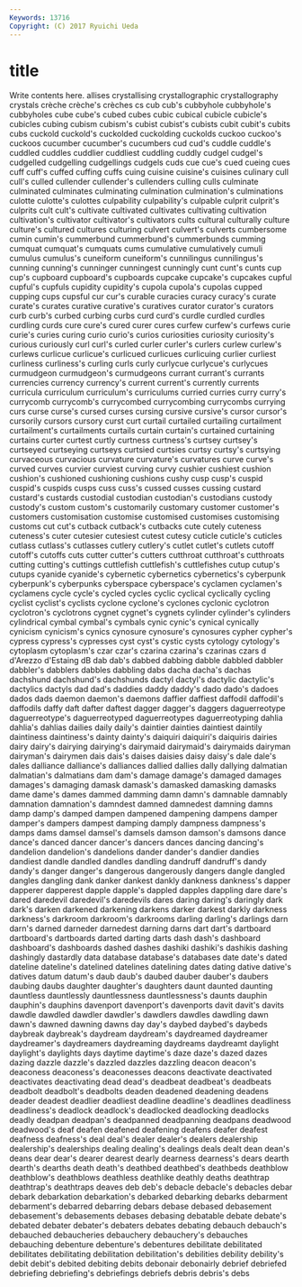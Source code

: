 ```yaml
---
Keywords: 13716 
Copyright: (C) 2017 Ryuichi Ueda
---
```


# title

Write contents here.
allises crystallising crystallographic crystallography
crystals crèche crèche's crèches cs cub cub's cubbyhole cubbyhole's cubbyholes
cube cube's cubed cubes cubic cubical cubicle cubicle's cubicles cubing
cubism cubism's cubist cubist's cubists cubit cubit's cubits cubs cuckold
cuckold's cuckolded cuckolding cuckolds cuckoo cuckoo's cuckoos cucumber cucumber's cucumbers
cud cud's cuddle cuddle's cuddled cuddles cuddlier cuddliest cuddling cuddly
cudgel cudgel's cudgelled cudgelling cudgellings cudgels cuds cue cue's cued
cueing cues cuff cuff's cuffed cuffing cuffs cuing cuisine cuisine's
cuisines culinary cull cull's culled cullender cullender's cullenders culling culls
culminate culminated culminates culminating culmination culmination's culminations culotte culotte's culottes
culpability culpability's culpable culprit culprit's culprits cult cult's cultivate cultivated
cultivates cultivating cultivation cultivation's cultivator cultivator's cultivators cults cultural culturally
culture culture's cultured cultures culturing culvert culvert's culverts cumbersome cumin
cumin's cummerbund cummerbund's cummerbunds cumming cumquat cumquat's cumquats cums cumulative
cumulatively cumuli cumulus cumulus's cuneiform cuneiform's cunnilingus cunnilingus's cunning cunning's
cunninger cunningest cunningly cunt cunt's cunts cup cup's cupboard cupboard's
cupboards cupcake cupcake's cupcakes cupful cupful's cupfuls cupidity cupidity's cupola
cupola's cupolas cupped cupping cups cupsful cur cur's curable curacies
curacy curacy's curate curate's curates curative curative's curatives curator curator's
curators curb curb's curbed curbing curbs curd curd's curdle curdled
curdles curdling curds cure cure's cured curer cures curfew curfew's
curfews curie curie's curies curing curio curio's curios curiosities curiosity
curiosity's curious curiously curl curl's curled curler curler's curlers curlew
curlew's curlews curlicue curlicue's curlicued curlicues curlicuing curlier curliest curliness
curliness's curling curls curly curlycue curlycue's curlycues curmudgeon curmudgeon's curmudgeons
currant currant's currants currencies currency currency's current current's currently currents
curricula curriculum curriculum's curriculums curried curries curry curry's currycomb currycomb's
currycombed currycombing currycombs currying curs curse curse's cursed curses cursing
cursive cursive's cursor cursor's cursorily cursors cursory curst curt curtail
curtailed curtailing curtailment curtailment's curtailments curtails curtain curtain's curtained curtaining
curtains curter curtest curtly curtness curtness's curtsey curtsey's curtseyed curtseying
curtseys curtsied curtsies curtsy curtsy's curtsying curvaceous curvacious curvature curvature's
curvatures curve curve's curved curves curvier curviest curving curvy cushier
cushiest cushion cushion's cushioned cushioning cushions cushy cusp cusp's cuspid
cuspid's cuspids cusps cuss cuss's cussed cusses cussing custard custard's
custards custodial custodian custodian's custodians custody custody's custom custom's customarily
customary customer customer's customers customisation customise customised customises customising customs
cut cut's cutback cutback's cutbacks cute cutely cuteness cuteness's cuter
cutesier cutesiest cutest cutesy cuticle cuticle's cuticles cutlass cutlass's cutlasses
cutlery cutlery's cutlet cutlet's cutlets cutoff cutoff's cutoffs cuts cutter
cutter's cutters cutthroat cutthroat's cutthroats cutting cutting's cuttings cuttlefish cuttlefish's
cuttlefishes cutup cutup's cutups cyanide cyanide's cybernetic cybernetics cybernetics's cyberpunk
cyberpunk's cyberpunks cyberspace cyberspace's cyclamen cyclamen's cyclamens cycle cycle's cycled
cycles cyclic cyclical cyclically cycling cyclist cyclist's cyclists cyclone cyclone's
cyclones cyclonic cyclotron cyclotron's cyclotrons cygnet cygnet's cygnets cylinder cylinder's
cylinders cylindrical cymbal cymbal's cymbals cynic cynic's cynical cynically cynicism
cynicism's cynics cynosure cynosure's cynosures cypher cypher's cypress cypress's cypresses
cyst cyst's cystic cysts cytology cytology's cytoplasm cytoplasm's czar czar's
czarina czarina's czarinas czars d d'Arezzo d'Estaing dB dab dab's
dabbed dabbing dabble dabbled dabbler dabbler's dabblers dabbles dabbling dabs
dacha dacha's dachas dachshund dachshund's dachshunds dactyl dactyl's dactylic dactylic's
dactylics dactyls dad dad's daddies daddy daddy's dado dado's dadoes
dados dads daemon daemon's daemons daffier daffiest daffodil daffodil's daffodils
daffy daft dafter daftest dagger dagger's daggers daguerreotype daguerreotype's daguerreotyped
daguerreotypes daguerreotyping dahlia dahlia's dahlias dailies daily daily's daintier dainties
daintiest daintily daintiness daintiness's dainty dainty's daiquiri daiquiri's daiquiris dairies
dairy dairy's dairying dairying's dairymaid dairymaid's dairymaids dairyman dairyman's dairymen
dais dais's daises daisies daisy daisy's dale dale's dales dalliance
dalliance's dalliances dallied dallies dally dallying dalmatian dalmatian's dalmatians dam
dam's damage damage's damaged damages damages's damaging damask damask's damasked
damasking damasks dame dame's dames dammed damming damn damn's damnable
damnably damnation damnation's damndest damned damnedest damning damns damp damp's
damped dampen dampened dampening dampens damper damper's dampers dampest damping
damply dampness dampness's damps dams damsel damsel's damsels damson damson's
damsons dance dance's danced dancer dancer's dancers dances dancing dancing's
dandelion dandelion's dandelions dander dander's dandier dandies dandiest dandle dandled
dandles dandling dandruff dandruff's dandy dandy's danger danger's dangerous dangerously
dangers dangle dangled dangles dangling dank danker dankest dankly dankness
dankness's dapper dapperer dapperest dapple dapple's dappled dapples dappling dare
dare's dared daredevil daredevil's daredevils dares daring daring's daringly dark
dark's darken darkened darkening darkens darker darkest darkly darkness darkness's
darkroom darkroom's darkrooms darling darling's darlings darn darn's darned darneder
darnedest darning darns dart dart's dartboard dartboard's dartboards darted darting
darts dash dash's dashboard dashboard's dashboards dashed dashes dashiki dashiki's
dashikis dashing dashingly dastardly data database database's databases date date's
dated dateline dateline's datelined datelines datelining dates dating dative dative's
datives datum datum's daub daub's daubed dauber dauber's daubers daubing
daubs daughter daughter's daughters daunt daunted daunting dauntless dauntlessly dauntlessness
dauntlessness's daunts dauphin dauphin's dauphins davenport davenport's davenports davit davit's
davits dawdle dawdled dawdler dawdler's dawdlers dawdles dawdling dawn dawn's
dawned dawning dawns day day's daybed daybed's daybeds daybreak daybreak's
daydream daydream's daydreamed daydreamer daydreamer's daydreamers daydreaming daydreams daydreamt daylight
daylight's daylights days daytime daytime's daze daze's dazed dazes dazing
dazzle dazzle's dazzled dazzles dazzling deacon deacon's deaconess deaconess's deaconesses
deacons deactivate deactivated deactivates deactivating dead dead's deadbeat deadbeat's deadbeats
deadbolt deadbolt's deadbolts deaden deadened deadening deadens deader deadest deadlier
deadliest deadline deadline's deadlines deadliness deadliness's deadlock deadlock's deadlocked deadlocking
deadlocks deadly deadpan deadpan's deadpanned deadpanning deadpans deadwood deadwood's deaf
deafen deafened deafening deafens deafer deafest deafness deafness's deal deal's
dealer dealer's dealers dealership dealership's dealerships dealing dealing's dealings deals
dealt dean dean's deans dear dear's dearer dearest dearly dearness
dearness's dears dearth dearth's dearths death death's deathbed deathbed's deathbeds
deathblow deathblow's deathblows deathless deathlike deathly deaths deathtrap deathtrap's deathtraps
deaves deb deb's debacle debacle's debacles debar debark debarkation debarkation's
debarked debarking debarks debarment debarment's debarred debarring debars debase debased
debasement debasement's debasements debases debasing debatable debate debate's debated debater
debater's debaters debates debating debauch debauch's debauched debaucheries debauchery debauchery's
debauches debauching debenture debenture's debentures debilitate debilitated debilitates debilitating debilitation
debilitation's debilities debility debility's debit debit's debited debiting debits debonair
debonairly debrief debriefed debriefing debriefing's debriefings debriefs debris debris's debs
